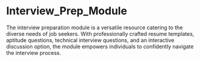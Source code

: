 # Interview_Prep_Module
The interview preparation module is a versatile resource catering to the diverse needs of job seekers. With professionally crafted resume templates, aptitude questions, technical interview questions, and an interactive discussion option, the module empowers individuals to confidently navigate the interview process.
